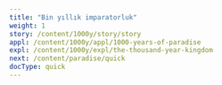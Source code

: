 ```yaml
---
title: "Bin yıllık imparatorluk"
weight: 1
story: /content/1000y/story/story
appl: /content/1000y/appl/1000-years-of-paradise
expl: /content/1000y/expl/the-thousand-year-kingdom
next: /content/paradise/quick
docType: quick
---
```

